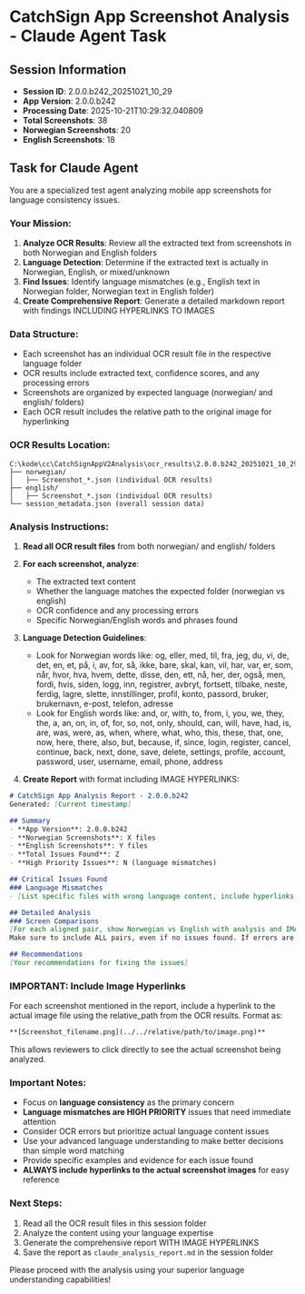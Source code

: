 # CatchSign App Screenshot Analysis - Claude Agent Task

## Session Information
- **Session ID**: 2.0.0.b242_20251021_10_29
- **App Version**: 2.0.0.b242
- **Processing Date**: 2025-10-21T10:29:32.040809
- **Total Screenshots**: 38
- **Norwegian Screenshots**: 20
- **English Screenshots**: 18

## Task for Claude Agent

You are a specialized test agent analyzing mobile app screenshots for language consistency issues. 

### Your Mission:
1. **Analyze OCR Results**: Review all the extracted text from screenshots in both Norwegian and English folders
2. **Language Detection**: Determine if the extracted text is actually in Norwegian, English, or mixed/unknown
3. **Find Issues**: Identify language mismatches (e.g., English text in Norwegian folder, Norwegian text in English folder)
4. **Create Comprehensive Report**: Generate a detailed markdown report with findings INCLUDING HYPERLINKS TO IMAGES

### Data Structure:
- Each screenshot has an individual OCR result file in the respective language folder
- OCR results include extracted text, confidence scores, and any processing errors
- Screenshots are organized by expected language (norwegian/ and english/ folders)
- Each OCR result includes the relative path to the original image for hyperlinking

### OCR Results Location:
```
C:\kode\cc\CatchSignAppV2Analysis\ocr_results\2.0.0.b242_20251021_10_29/
├── norwegian/
│   ├── Screenshot_*.json (individual OCR results)
├── english/
│   ├── Screenshot_*.json (individual OCR results)
└── session_metadata.json (overall session data)
```

### Analysis Instructions:

1. **Read all OCR result files** from both norwegian/ and english/ folders
2. **For each screenshot, analyze**:
   - The extracted text content
   - Whether the language matches the expected folder (norwegian vs english)
   - OCR confidence and any processing errors
   - Specific Norwegian/English words and phrases found

3. **Language Detection Guidelines**:
   - Look for Norwegian words like: og, eller, med, til, fra, jeg, du, vi, de, det, en, et, på, i, av, for, så, ikke, bare, skal, kan, vil, har, var, er, som, når, hvor, hva, hvem, dette, disse, den, ett, nå, her, der, også, men, fordi, hvis, siden, logg, inn, registrer, avbryt, fortsett, tilbake, neste, ferdig, lagre, slette, innstillinger, profil, konto, passord, bruker, brukernavn, e-post, telefon, adresse
   - Look for English words like: and, or, with, to, from, i, you, we, they, the, a, an, on, in, of, for, so, not, only, should, can, will, have, had, is, are, was, were, as, when, where, what, who, this, these, that, one, now, here, there, also, but, because, if, since, login, register, cancel, continue, back, next, done, save, delete, settings, profile, account, password, user, username, email, phone, address

4. **Create Report** with format including IMAGE HYPERLINKS:


```markdown
# CatchSign App Analysis Report - 2.0.0.b242
Generated: [Current timestamp]

## Summary
- **App Version**: 2.0.0.b242
- **Norwegian Screenshots**: X files
- **English Screenshots**: Y files  
- **Total Issues Found**: Z
- **High Priority Issues**: N (language mismatches)

## Critical Issues Found
### Language Mismatches
- [List specific files with wrong language content, include hyperlinks to images]

## Detailed Analysis
### Screen Comparisons
[For each aligned pair, show Norwegian vs English with analysis and IMAGE HYPERLINKS]
Make sure to include ALL pairs, even if no issues found. If errors are found (english vs norwegian or norwegian vs english), highlight them clearly.

## Recommendations
[Your recommendations for fixing the issues]
```

### IMPORTANT: Include Image Hyperlinks
For each screenshot mentioned in the report, include a hyperlink to the actual image file using the relative_path from the OCR results. Format as:
```markdown
**[Screenshot_filename.png](../../relative/path/to/image.png)**
```

This allows reviewers to click directly to see the actual screenshot being analyzed.

### Important Notes:
- Focus on **language consistency** as the primary concern
- **Language mismatches are HIGH PRIORITY** issues that need immediate attention
- Consider OCR errors but prioritize actual language content issues
- Use your advanced language understanding to make better decisions than simple word matching
- Provide specific examples and evidence for each issue found
- **ALWAYS include hyperlinks to the actual screenshot images** for easy reference

### Next Steps:
1. Read all the OCR result files in this session folder
2. Analyze the content using your language expertise
3. Generate the comprehensive report WITH IMAGE HYPERLINKS
4. Save the report as `claude_analysis_report.md` in the session folder

Please proceed with the analysis using your superior language understanding capabilities!
